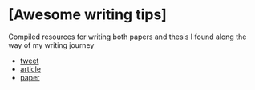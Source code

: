 # [Awesome writing tips]
Compiled resources for writing both papers and thesis I found along the way of my writing journey

- [tweet](https://twitter.com/animesh_garg/status/1394294886073913353?s=20)
- [article](https://www.nature.com/articles/d41586-019-02918-5)
- [paper](https://journals.plos.org/ploscompbiol/article?id=10.1371/journal.pcbi.1005619)
